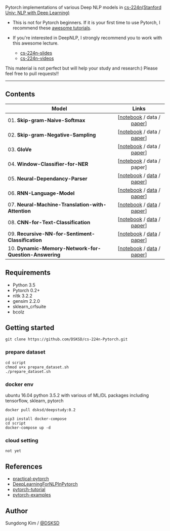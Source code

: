 Pytorch implementations of various Deep NLP models in <a href="http://web.stanford.edu/class/cs224n/">cs-224n(Stanford Univ: NLP with Deep Learning)</a>

- This is not for Pytorch beginners. If it is your first time to use Pytorch, I recommend these [awesome tutorials](#references).
- If you're interested in DeepNLP, I strongly recommend you to work with this awesome lecture.

  * <a href="http://web.stanford.edu/class/cs224n/syllabus.html">cs-224n-slides</a>
  * <a href="https://www.youtube.com/watch?v=OQQ-W_63UgQ&list=PL3FW7Lu3i5Jsnh1rnUwq_TcylNr7EkRe6">cs-224n-videos</a>

This material is not perfect but will help your study and research:) Please feel free to pull requests!!

<hr>

## Contents

| Model      | Links   |
| ------------- |:-------------:|
| 01. <strong>Skip-gram-Naive-Softmax</strong> | [<a href="https://nbviewer.jupyter.org/github/DSKSD/DeepNLP-models-Pytorch/blob/master/notebooks/01.Skip-gram-Naive-Softmax.ipynb">notebook</a> / data / <a href="https://arxiv.org/abs/1301.3781">paper</a>] |
| 02. <strong>Skip-gram-Negative-Sampling</strong> | [<a href="https://nbviewer.jupyter.org/github/DSKSD/DeepNLP-models-Pytorch/blob/master/notebooks/02.Skip-gram-Negative-Sampling.ipynb">notebook</a> / data / <a href="http://papers.nips.cc/paper/5021-distributed-representations-of-words-and-phrases-and-their-compositionality.pdf">paper</a>] |
| 03. <strong>GloVe</strong> | [<a href="https://nbviewer.jupyter.org/github/DSKSD/DeepNLP-models-Pytorch/blob/master/notebooks/03.GloVe.ipynb">notebook</a> / data / <a href="https://nlp.stanford.edu/pubs/glove.pdf">paper</a>] |
| 04. <strong>Window-Classifier-for-NER</strong> | [<a href="https://nbviewer.jupyter.org/github/DSKSD/DeepNLP-models-Pytorch/blob/master/notebooks/04.Window-Classifier-for-NER.ipynb">notebook</a> / data / paper] |
| 05. <strong>Neural-Dependancy-Parser</strong> | [<a href="https://nbviewer.jupyter.org/github/DSKSD/DeepNLP-models-Pytorch/blob/master/notebooks/05.Neural-Dependancy-Parser.ipynb">notebook</a> / <a href="https://github.com/rguthrie3/DeepDependencyParsingProblemSet/tree/master/data">data</a> / <a href="http://cs.stanford.edu/people/danqi/papers/emnlp2014.pdf">paper</a>] |
| 06. <strong>RNN-Language-Model</strong> | [<a href="https://nbviewer.jupyter.org/github/DSKSD/DeepNLP-models-Pytorch/blob/master/notebooks/06.RNN-Language-Model.ipynb">notebook</a> / <a href="https://github.com/tomsercu/lstm/tree/master/data">data</a> / <a href="https://arxiv.org/pdf/1504.00941.pdf">paper</a>] |
| 07. <strong>Neural-Machine-Translation-with-Attention</strong> | [<a href="https://nbviewer.jupyter.org/github/DSKSD/DeepNLP-models-Pytorch/blob/master/notebooks/07.Neural-Machine-Translation-with-Attention.ipynb">notebook</a> / <a href="http://www.manythings.org/anki/">data</a> / <a href="https://arxiv.org/pdf/1409.0473.pdf">paper</a>] |
| 08. <strong>CNN-for-Text-Classification</strong> | [<a href="https://nbviewer.jupyter.org/github/DSKSD/DeepNLP-models-Pytorch/blob/master/notebooks/08.CNN-for-Text-Classification.ipynb">notebook</a> / <a href="http://cogcomp.org/Data/QA/QC">data</a> / <a href="http://www.aclweb.org/anthology/D14-1181">paper</a>] |
| 09. <strong>Recursive-NN-for-Sentiment-Classification</strong> | [<a href="https://nbviewer.jupyter.org/github/DSKSD/DeepNLP-models-Pytorch/blob/master/notebooks/09.Recursive-NN-for-Sentiment-Classification.ipynb">notebook</a> / <a href="https://nlp.stanford.edu/sentiment/index.html">data</a> / <a href="https://nlp.stanford.edu/~socherr/EMNLP2013_RNTN.pdf">paper</a>] |
| 10. <strong>Dynamic-Memory-Network-for-Question-Answering</strong> | [<a href="https://nbviewer.jupyter.org/github/DSKSD/DeepNLP-models-Pytorch/blob/master/notebooks/10.Dynamic-Memory-Network-for-Question-Answering.ipynb">notebook</a> / <a href="https://research.fb.com/downloads/babi/">data</a> / <a href="https://arxiv.org/abs/1506.07285">paper</a>] |


## Requirements

- Python 3.5
- Pytorch 0.2+
- nltk 3.2.2
- gensim 2.2.0
- sklearn_crfsuite
- bcolz


## Getting started

`git clone https://github.com/DSKSD/cs-224n-Pytorch.git`

### prepare dataset

````
cd script
chmod u+x prepare_dataset.sh
./prepare_dataset.sh
````

### docker env
ubuntu 16.04 python 3.5.2 with various of ML/DL packages including tensorflow, sklearn, pytorch

`docker pull dsksd/deepstudy:0.2`

````
pip3 install docker-compose
cd script
docker-compose up -d
````

### cloud setting

`not yet`

## References

* <a href="https://github.com/spro/practical-pytorch">practical-pytorch</a>
* <a href="https://github.com/rguthrie3/DeepLearningForNLPInPytorch">DeepLearningForNLPInPytorch</a>
* <a href="https://github.com/yunjey/pytorch-tutorial">pytorch-tutorial</a>
* <a href="https://github.com/pytorch/examples/">pytorch-examples</a>

## Author

Sungdong Kim / <a href="https://github.com/DSKSD">@DSKSD</a>